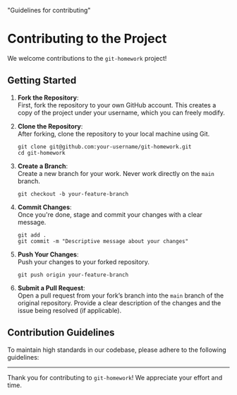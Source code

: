 "Guidelines for contributing" 

# Contributing to the Project

We welcome contributions to the `git-homework` project!

## Getting Started

1. **Fork the Repository**:  
   First, fork the repository to your own GitHub account. This creates a copy of the project under your username, which you can freely modify.

2. **Clone the Repository**:  
   After forking, clone the repository to your local machine using Git.

   ```
   git clone git@github.com:your-username/git-homework.git
   cd git-homework
   ```

3. **Create a Branch**:  
   Create a new branch for your work. Never work directly on the `main` branch.

   ```
   git checkout -b your-feature-branch
   ```

4. **Commit Changes**:  
   Once you're done, stage and commit your changes with a clear message.

   ```
   git add .
   git commit -m "Descriptive message about your changes"
   ```

5. **Push Your Changes**:  
   Push your changes to your forked repository.

   ```
   git push origin your-feature-branch
   ```

6. **Submit a Pull Request**:  
   Open a pull request from your fork’s branch into the `main` branch of the original repository. Provide a clear description of the changes and the issue being resolved (if applicable).

## Contribution Guidelines

To maintain high standards in our codebase, please adhere to the following guidelines:


---

Thank you for contributing to `git-homework`! We appreciate your effort and time.

